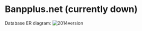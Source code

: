 # Banpplus.net (currently down)
Database ER diagram:
![2014version](https://cloud.githubusercontent.com/assets/21079726/23884304/fe6f7098-08bf-11e7-9dd0-73b229d75e01.png)
